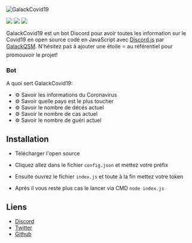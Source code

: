 <img alt="GalackCovid19" src="https://i.imgur.com/vrocmBO.png">  

[![](https://img.shields.io/discord/745382663896039496.svg?logo=discord&colorB=7289DA)](https://discord.gg/XH7zQ8s)
[![](https://img.shields.io/badge/discord.js-v12.0.0--dev-blue.svg?logo=npm)](https://github.com/discordjs)
[![](https://img.shields.io/badge/paypal-donate-blue.svg)](https://paypal.me/GalackQSM)

GalackCovid19 est un bot Discord pour avoir toutes les information sur le Covid19 en open source codé en JavaScript avec [Discord.js](https://discord.js.org) par [GalackQSM](https://github.com/GalackQSM). 
N'hésitez pas à ajouter une étoile ⭐ au référentiel pour promouvoir le projet!

### Bot

A quoi sert GalackCovid19:
*   ⚙️ Savoir les informations du Coronavirus
*   ⚙️ Savoir quelle pays est le plus toucher
*   ⚙️ Savoir le nombre de décés actuel
*   ⚙️ Savoir le nombre de cas actuel
*   ⚙️ Savoir le nombre de guéri actuel

## Installation

* Télécharger l'open source
* Cliquez allez dans le fichier `config.json` et mettez votre préfix
* Ensuite ouvrez le fichier `index.js` et toute à la fin mettez votre token

* Après il vous reste plus cas le lancer via CMD `node index.js`

## Liens

*   [Discord](https://discord.gg/XH7zQ8s)
*   [Twitter](https://twitter.com/Galack_QSM)
*   [Github](https://github.com/GalackQSM/)

